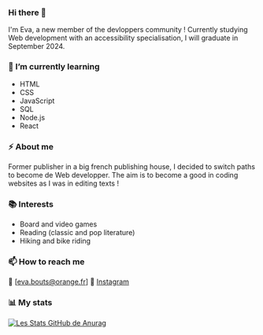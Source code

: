 ### Hi there 👋

I'm Eva, a new member of the devloppers community ! Currently studying Web development with an accessibility specialisation, I will graduate in September 2024.

### 🌱 I’m currently learning
- HTML
- CSS
- JavaScript
- SQL
- Node.js
- React

### ⚡ About me
Former publisher in a big french publishing house, I decided to switch paths to become de Web developper. The aim is to become a good in coding websites as I was in editing texts !

### 📚 Interests
- Board and video games
- Reading (classic and pop literature)
- Hiking and bike riding

### 📫 How to reach me
📧 [eva.bouts@orange.fr]
🔔 [Instagram](https://www.instagram.com/evapoint_/)

### 📊 My stats
[![Les Stats GitHub de Anurag](https://github-readme-stats.vercel.app/api?username=EvaBouts)](https://github.com/anuraghazra/github-readme-stats)


